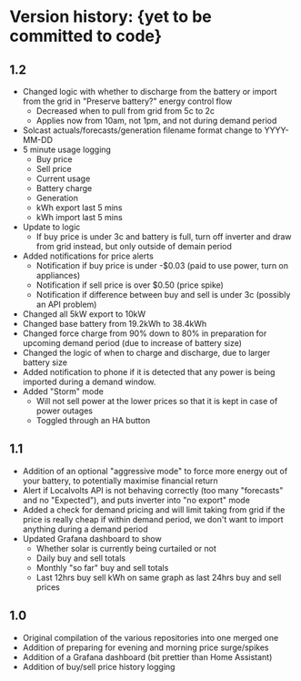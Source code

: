 # Version history: {yet to be committed to code}
## 1.2
- Changed logic with whether to discharge from the battery or import from the grid in "Preserve battery?" energy control flow
    - Decreased when to pull from grid from 5c to 2c
    - Applies now from 10am, not 1pm, and not during demand period
- Solcast actuals/forecasts/generation filename format change to YYYY-MM-DD
- 5 minute usage logging
    - Buy price
    - Sell price
    - Current usage
    - Battery charge
    - Generation
    - kWh export last 5 mins
    - kWh import last 5 mins
- Update to logic
    - If buy price is under 3c and battery is full, turn off inverter and draw from grid instead, but only outside of demain period
- Added notifications for price alerts
    - Notification if buy price is under -$0.03 (paid to use power, turn on appliances)
    - Notification if sell price is over $0.50 (price spike)
    - Notification if difference between buy and sell is under 3c (possibly an API problem)
- Changed all 5kW export to 10kW
- Changed base battery from 19.2kWh to 38.4kWh
- Changed force charge from 90% down to 80% in preparation for upcoming demand period (due to increase of battery size)
- Changed the logic of when to charge and discharge, due to larger battery size
- Added notification to phone if it is detected that any power is being imported during a demand window.
- Added "Storm" mode
    - Will not sell power at the lower prices so that it is kept in case of power outages
    - Toggled through an HA button

## 1.1
- Addition of an optional "aggressive mode" to force more energy out of your battery, to potentially maximise financial return
- Alert if Localvolts API is not behaving correctly (too many "forecasts" and no "Expected"), and puts inverter into "no export" mode
- Added a check for demand pricing and will limit taking from grid if the price is really cheap if within demand period, we don't want to import anything during a demand period
- Updated Grafana dashboard to show
    - Whether solar is currently being curtailed or not
    - Daily buy and sell totals
    - Monthly "so far" buy and sell totals
    - Last 12hrs buy sell kWh on same graph as last 24hrs buy and sell prices

## 1.0
- Original compilation of the various repositories into one merged one
- Addition of preparing for evening and morning price surge/spikes
- Addition of a Grafana dashboard (bit prettier than Home Assistant)
- Addition of buy/sell price history logging
